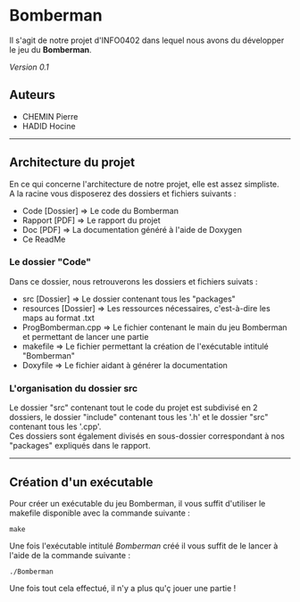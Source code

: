 # Bomberman

Il s'agit de notre projet d'INFO0402 dans lequel nous avons du développer le jeu du **Bomberman**.

<i>Version 0.1</i>

## Auteurs

- CHEMIN Pierre
- HADID Hocine

----

## Architecture du projet

En ce qui concerne l'architecture de notre projet, elle est assez simpliste.  
A la racine vous disposerez des dossiers et fichiers suivants :

- Code [Dossier] => Le code du Bomberman
- Rapport [PDF] => Le rapport du projet
- Doc [PDF] => La documentation généré à l'aide de Doxygen
- Ce ReadMe

### Le dossier "Code"

Dans ce dossier, nous retrouverons les dossiers et fichiers suivats :

- src [Dossier] => Le dossier contenant tous les "packages"
- resources [Dossier] => Les ressources nécessaires, c'est-à-dire les maps au format .txt
- ProgBomberman.cpp => Le fichier contenant le main du jeu Bomberman et permettant de lancer une partie
- makefile => Le fichier permettant la création de l'exécutable intitulé "Bomberman"
- Doxyfile => Le fichier aidant à générer la documentation

### L'organisation du dossier src

Le dossier "src" contenant tout le code du projet est subdivisé en 2 dossiers, le dossier "include" contenant tous les '.h' et le dossier "src" contenant tous les '.cpp'.  
Ces dossiers sont également divisés en sous-dossier correspondant à nos "packages" expliqués dans le rapport.

---

## Création d'un exécutable

Pour créer un exécutable du jeu Bomberman, il vous suffit d'utiliser le makefile disponible avec la commande suivante :

    make

Une fois l'exécutable intitulé *Bomberman* créé il vous suffit de le lancer à l'aide de la commande suivante :

    ./Bomberman

Une fois tout cela effectué, il n'y a plus qu'ç jouer une partie !